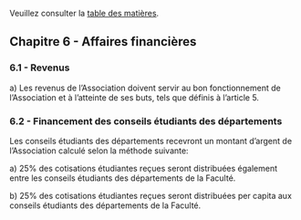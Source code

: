Veuillez consulter la [table des matières](README.md).

## Chapitre 6 - Affaires financières

### 6.1 - Revenus

a) Les revenus de l’Association doivent servir au bon fonctionnement de l’Association et à l’atteinte de ses buts, tels que définis à l’article 5.

### 6.2 - Financement des conseils étudiants des départements

Les conseils étudiants des départements recevront un montant d’argent de l’Association calculé selon la méthode suivante:

a) 25% des cotisations étudiantes reçues seront distribuées également entre les conseils étudiants des départements de la Faculté.

b) 25% des cotisations étudiantes reçues seront distribuées per capita aux conseils étudiants des départements de la Faculté.
